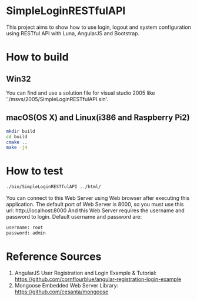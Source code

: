 # SimpleLoginRESTfulAPI
This project aims to show how to use login, logout and system configuration using RESTful API with Luna, AngularJS and Bootstrap.

# How to build
## Win32
You can find and use a solution file for visual studio 2005 like './msvs/2005/SimpleLoginRESTfulAPI.sin'.

## macOS(OS X) and Linux(i386 and Raspberry Pi2)
```bash
mkdir build
cd build
cmake ..
make -j4
```
# How to test
```bash
./bin/SimpleLoginRESTfulAPI ../html/
```
You can connect to this Web Server using Web browser after executing this application.
The default port of Web Server is 8000, so you must use this url: http://localhost:8000
And this Web Server requires the username and password to login.
Default username and password are:
```bash
username: root
password: admin
```

# Reference Sources
1. AngularJS User Registration and Login Example & Tutorial: https://github.com/cornflourblue/angular-registration-login-example
2. Mongoose Embedded Web Server Library: https://github.com/cesanta/mongoose

